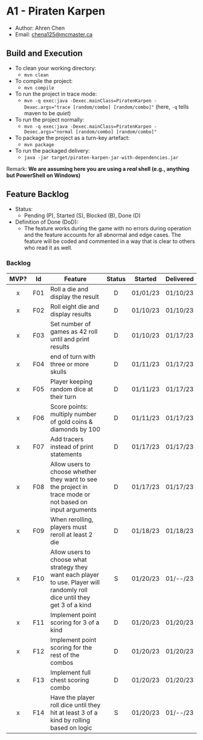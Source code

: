 # A1 - Piraten Karpen

  * Author: Ahren Chen
  * Email: chena125@mcmaster.ca

## Build and Execution

  * To clean your working directory:
    * `mvn clean`
  * To compile the project:
    * `mvn compile`
  * To run the project in trace mode:
    * `mvn -q exec:java -Dexec.mainClass=PiratenKarpen -Dexec.args="trace [random/combo] [random/combo]"` (here, `-q` tells maven to be _quiet_)
  * To run the project normally:
    * `mvn -q exec:java -Dexec.mainClass=PiratenKarpen -Dexec.args="normal [random/combo] [random/combo]"`
  * To package the project as a turn-key artefact:
    * `mvn package`
  * To run the packaged delivery:
    * `java -jar target/piraten-karpen-jar-with-dependencies.jar` 

Remark: **We are assuming here you are using a _real_ shell (e.g., anything but PowerShell on Windows)**

## Feature Backlog

 * Status: 
   * Pending (P), Started (S), Blocked (B), Done (D)
 * Definition of Done (DoD):
   * The feature works during the game with no errors during operation and the feature accounts for all abnormal and edge cases. The feature will be coded and commented in a way that is clear to others who read it as well.

### Backlog 

| MVP? | Id  | Feature  | Status  |  Started  | Delivered |
| :-:  |:-:  |---       | :-:     | :-:       | :-:       |
| x   | F01 | Roll a die and display the result |  D | 01/01/23 | 01/10/23 |
| x   | F02 | Roll eight die and display results  |  D | 01/10/23 | 01/10/23 |
| x   | F03 | Set number of games as 42 roll until and print results |  D  | 01/10/23 | 01/17/23 |
| x   | F04 | end of turn with three or more skulls | D | 01/11/23 | 01/17/23 |
| x   | F05 | Player keeping random dice at their turn | D | 01/11/23 | 01/17/23 |
| x   | F06 | Score points: multiply number of gold coins & diamonds by 100 | D | 01/11/23 | 01/17/23 |
| x   | F07 | Add tracers instead of print statements | D | 01/17/23 | 01/17/23 |
| x   | F08 | Allow users to choose whether they want to see the project in trace mode or not based on input arguments | D | 01/17/23 | 01/17/23 |
| x   | F09 | When rerolling, players must reroll at least 2 die | D | 01/18/23 | 01/18/23 |
| x   | F10 | Allow users to choose what strategy they want each player to use. Player will randomly roll dice until they get 3 of a kind | S | 01/20/23 | 01/--/23 |
| x   | F11 | Implement point scoring for 3 of a kind | D | 01/20/23 | 01/20/23 |
| x   | F12 | Implement point scoring for the rest of the combos | D | 01/20/23 | 01/20/23 |
| x   | F13 | Implement full chest scoring combo | D | 01/20/23 | 01/20/23 |
| x   | F14 | Have the player roll dice until they hit at least 3 of a kind by rolling based on logic | S | 01/20/23 | 01/--/23 |

